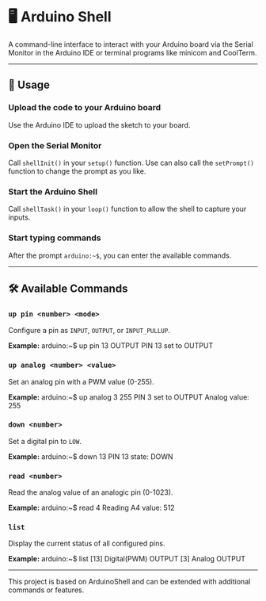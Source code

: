 # 🖥️ Arduino Shell

A command-line interface to interact with your Arduino board via the Serial Monitor in the Arduino IDE or terminal programs like minicom and CoolTerm.

---

## 🔧 Usage

### Upload the code to your Arduino board
Use the Arduino IDE to upload the sketch to your board.

### Open the Serial Monitor
Call `shellInit()` in your `setup()` function.
Use can also call the `setPrompt()` function to change the prompt as you like.

### Start the Arduino Shell
Call `shellTask()` in your `loop()` function to allow the shell to capture your inputs.

### Start typing commands
After the prompt `arduino:~$`, you can enter the available commands.

---

## 🛠️ Available Commands

### `up pin <number> <mode>`
Configure a pin as `INPUT`, `OUTPUT`, or `INPUT_PULLUP`.

**Example:**
arduino:~$ up pin 13 OUTPUT
PIN 13 set to OUTPUT

### `up analog <number> <value>`
Set an analog pin with a PWM value (0-255).

**Example:**
arduino:~$ up analog 3 255
PIN 3 set to OUTPUT
Analog value: 255

### `down <number>`
Set a digital pin to `LOW`.

**Example:**
arduino:~$ down 13
PIN 13
state: DOWN

### `read <number>`
Read the analog value of an analogic pin (0-1023).

**Example:**
arduino:~$ read 4
Reading A4
value: 512

### `list`
Display the current status of all configured pins.

**Example:**
arduino:~$ list
[13] Digital(PWM) OUTPUT
[3] Analog OUTPUT

---


This project is based on ArduinoShell and can be extended with additional commands or features.
